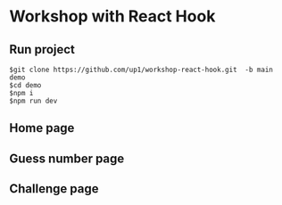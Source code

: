 # Workshop with React Hook

## Run project
```
$git clone https://github.com/up1/workshop-react-hook.git  -b main demo
$cd demo
$npm i
$npm run dev
```

## Home page


## Guess number page


## Challenge page
